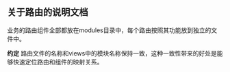 ## 关于路由的说明文档


业务的路由组件全部都放在modules目录中，每个路由按照其功能放到独立的文件中。

**约定**
路由文件的名称和views中的模块名称保持一致，这种一致性带来的好处是能够快速定位路由和组件的映射关系。